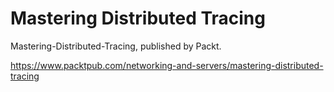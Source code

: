 # Mastering Distributed Tracing

Mastering-Distributed-Tracing, published by Packt.

https://www.packtpub.com/networking-and-servers/mastering-distributed-tracing
